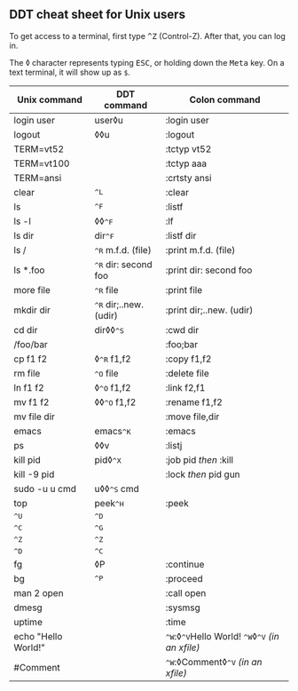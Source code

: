 ## DDT cheat sheet for Unix users

To get access to a terminal, first type <kbd>^Z</kbd> (Control-Z).
After that, you can log in.

The ◊ character represents typing <kbd>ESC</kbd>, or holding down the
<kbd>Meta</kbd> key.  On a text terminal, it will show up as `$`.

| Unix command  | DDT command          | Colon command            |
| ------------- | -------------------- | ------------------------ |
| login user    | user◊u               | :login user              |
| logout        | ◊◊u                  | :logout                  |
| TERM=vt52     |                      | :tctyp vt52              |
| TERM=vt100    |                      | :tctyp aaa               |
| TERM=ansi     |                      | :crtsty ansi             |
| clear         | <kbd>^L</kbd>        | :clear                   |
| ls            | <kbd>^F</kbd>        | :listf                   |
| ls -l         | ◊◊<kbd>^F</kbd>      | :lf                      |
| ls dir        | dir<kbd>^F</kbd>     | :listf dir               |
| ls /          | <kbd>^R</kbd> m.f.d. (file)     | :print m.f.d. (file)     |
| ls *.foo      | <kbd>^R</kbd> dir: second foo   | :print dir: second foo   |
| more file     | <kbd>^R</kbd> file              | :print file              |
| mkdir dir     | <kbd>^R</kbd> dir;..new. (udir) | :print dir;..new. (udir) |
| cd dir        | dir◊◊<kbd>^S</kbd>              | :cwd dir                 |
| /foo/bar      |                                 | :foo;bar                 |
| cp f1 f2      | ◊<kbd>^R</kbd> f1,f2            | :copy f1,f2              |
| rm file       | <kbd>^O</kbd> file              | :delete file             |
| ln f1 f2      | ◊<kbd>^O</kbd> f1,f2            | :link f2,f1              |
| mv f1 f2      | ◊◊<kbd>^O</kbd> f1,f2           | :rename f1,f2            |
| mv file dir   |                      | :move file,dir           |
| emacs         | emacs<kbd>^K</kbd>   | :emacs                   |
| ps            | ◊◊v                  | :listj                   |
| kill pid      | pid◊<kbd>^X</kbd>    | :job pid *then* :kill    |
| kill -9 pid   |                      | :lock *then* pid gun     |
| sudo -u u cmd | u◊◊<kbd>^S</kbd> cmd |                          |
| top           | peek<kbd>^H</kbd>    | :peek                    |
| <kbd>^U</kbd> | <kbd>^D</kbd>        |                          |
| <kbd>^C</kbd> | <kbd>^G</kbd>        |                          |
| <kbd>^Z</kbd> | <kbd>^Z</kbd>        |                          |
| <kbd>^D</kbd> | <kbd>^C</kbd>        |                          |
| fg            | ◊P                   | :continue                |
| bg            | <kbd>^P</kbd>        | :proceed                 |
| man 2 open    |                      | :call open               |
| dmesg         |                      | :sysmsg                  |
| uptime        |                      | :time                    |
| echo "Hello World!" | | <kbd>^W</kbd>:◊<kbd>^V</kbd>Hello World! <kbd>^W</kbd>◊<kbd>^V</kbd> *(in an xfile)* |
| \#Comment     |       | <kbd>^W</kbd>:◊Comment◊<kbd>^V</kbd> *(in an xfile)* |